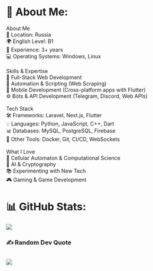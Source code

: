 # 💫 About Me:
About Me<br>📍 Location: Russia<br>🌍 English Level: B1<br>🎯 Experience: 3+ years<br>💻 Operating Systems: Windows, Linux<br><br>Skills & Expertise<br>🚀 Full-Stack Web Development<br>🤖 Automation & Scripting (Web Scraping)<br>📱 Mobile Development (Cross-platform apps with Flutter)<br>⚙️ Bots & API Development (Telegram, Discord, Web APIs)<br><br>Tech Stack<br>🛠 Frameworks: Laravel, Next.js, Flutter<br>💡 Languages: Python, JavaScript, C++, Dart<br>📊 Databases: MySQL, PostgreSQL, Firebase<br>🔌 Other Tools: Docker, Git, CI/CD, WebSockets<br><br>What I Love<br>🧩 Cellular Automaton & Computational Science<br>🤖 AI & Cryptography<br>📚 Experimenting with New Tech<br>🎮 Gaming & Game Development
# 📊 GitHub Stats:
![](https://github-readme-stats.vercel.app/api/top-langs/?username=dvd-denis&theme=dark&hide_border=false&include_all_commits=false&count_private=false&layout=compact)
### ✍️ Random Dev Quote
![](https://quotes-github-readme.vercel.app/api?type=horizontal&theme=dark)
---
